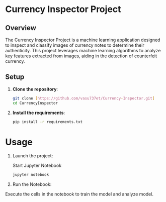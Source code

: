 # Currency Inspector Project
## Overview
The Currency Inspector Project is a machine learning application designed to inspect and classify images of currency notes to determine their authenticity. This project leverages machine learning algorithms to analyze key features extracted from images, aiding in the detection of counterfeit currency.
## Setup

1. **Clone the repository**:
   ```bash
   git clone [https://github.com/vasu737et/Currency-Inspector.git]
   cd CurrencyInspector
   ```
2. **Install the requirements**:
   ```bash
   pip install -r requirements.txt
   ```

# Usage
1. Launch the project:

    Start Jupyter Notebook
   ```bash
   jupyter notebook
   ```
2. Run the Notebook:

Execute the cells in the notebook to train the model and analyze model.


